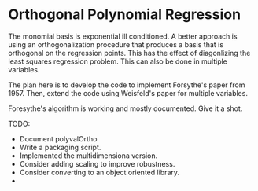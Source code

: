 # Orthogonal Polynomial Regression

The monomial basis is exponential ill conditioned. A better approach is using an orthogonalization procedure that produces a basis that is orthogonal on the regression points. This has the effect of diagonlizing the least squares regression problem. This can also be done in multiple variables.

The plan here is to develop the code to implement Forsythe's paper from 1957. Then, extend the code using Weisfeld's paper for multiple variables.

Foresythe's algorithm is working and mostly documented. Give it a shot.

TODO:
- Document polyvalOrtho
- Write a packaging script.
- Implemented the multidimensiona version.
- Consider adding scaling to improve robustness.
- Consider converting to an object oriented library.
- 

